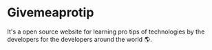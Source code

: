 # Givemeaprotip
It's a open source website for learning pro tips of technologies by the developers for the developers around the world 🌎.
